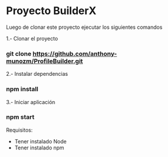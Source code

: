 # Proyecto BuilderX

Luego de clonar este proyecto ejecutar los siguientes comandos

1.- Clonar el proyecto
### git clone https://github.com/anthony-munozm/ProfileBuilder.git

2.- Instalar dependencias
### npm install

3.- Iniciar aplicación
### npm start

Requisitos:
- Tener instalado Node
- Tener instalado npm




